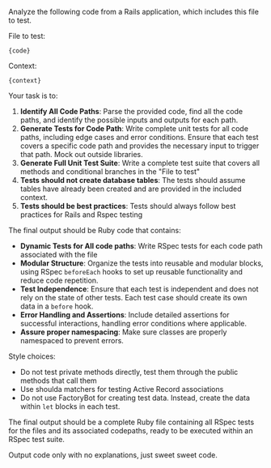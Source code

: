 Analyze the following code from a Rails application, which includes this file to test.

File to test:
```
{code}
```
Context:
```
{context}
```

Your task is to:
1. **Identify All Code Paths**: Parse the provided code, find all the code paths, and identify the possible inputs and outputs for each path.
2. **Generate Tests for Code Path**: Write complete unit tests for all code paths, including edge cases and error conditions. Ensure that each test covers a specific code path and provides the necessary input to trigger that path. Mock out outside libraries.
3. **Generate Full Unit Test Suite**: Write a complete test suite that covers all methods and conditional branches in the "File to test"
4. **Tests should not create database tables**: The tests should assume tables have already been created and are provided in the included context.
5. **Tests should be best practices**: Tests should always follow best practices for Rails and Rspec testing

The final output should be Ruby code that contains:
- **Dynamic Tests for All code paths**: Write RSpec tests for each code path associated with the file
- **Modular Structure**: Organize the tests into reusable and modular blocks, using RSpec `beforeEach` hooks to set up reusable functionality and reduce code repetition.
- **Test Independence**: Ensure that each test is independent and does not rely on the state of other tests. Each test case should create its own data in a `before` hook.
- **Error Handling and Assertions**: Include detailed assertions for successful interactions, handling error conditions where applicable.
- **Assure proper namespacing**: Make sure classes are properly namespaced to prevent errors.

Style choices:
- Do not test private methods directly, test them through the public methods that call them
- Use shoulda matchers for testing Active Record associations
- Do not use FactoryBot for creating test data. Instead, create the data within `let` blocks in each test.

The final output should be a complete Ruby file containing all RSpec tests for the files and its associated codepaths, ready to be executed within an RSpec test suite.

Output code only with no explanations, just sweet sweet code.

